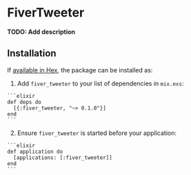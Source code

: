 # FiverTweeter

**TODO: Add description**

## Installation

If [available in Hex](https://hex.pm/docs/publish), the package can be installed as:

  1. Add `fiver_tweeter` to your list of dependencies in `mix.exs`:

    ```elixir
    def deps do
      [{:fiver_tweeter, "~> 0.1.0"}]
    end
    ```

  2. Ensure `fiver_tweeter` is started before your application:

    ```elixir
    def application do
      [applications: [:fiver_tweeter]]
    end
    ```

